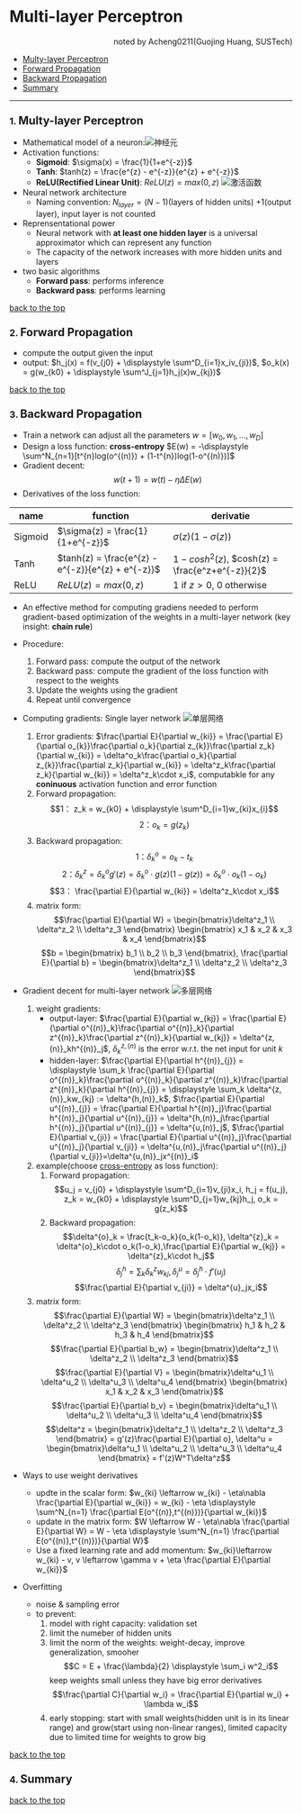 # Multi-layer Perceptron 
<div align="right">noted by Acheng0211(Guojing Huang, SUSTech)</div>

- [Multy-layer Perceptron](#1-multy-layer-perceptron)
- [Forward Propagation](#2-forward-propagation)
- [Backward Propagation](#3-backward-propagation)
- [Summary](#summary)
___


### **1.** <big>Multy-layer Perceptron</big>

- Mathematical model of a neuron:![神经元](./assets/neuron.png "神经元") 
- Activation functions:
    - **Sigmoid**: $\sigma(x) = \frac{1}{1+e^{-z}}$
    - **Tanh**: $tanh(z) = \frac{e^{z} - e^{-z}}{e^{z} + e^{-z}}$
    - **ReLU(Rectified Linear Unit)**: $ReLU(z) = max(0,z)$
![激活函数](./assets/activation_functions.png "激活函数") 
- Neural network architecture
    - Naming convention: $N_{layer} = (N-1)$(layers of hidden units) $+ 1$(output layer), input layer is not counted
- Reprensentational power
    - Neural network with **at least one hidden layer** is a universal approximator which can represent any function
    - The capacity of the network increases with more hidden units and layers
- two basic algorithms
    - **Forward pass**: performs inference
    - **Backward pass**: performs learning


[back to the top](#multi-layer-perceptron)

### **2.** <big>Forward Propagation</big>

- compute the output given the input
- output: $h_j(x) = f(v_{j0} + \displaystyle \sum^D_{i=1}x_iv_{ji})$, $o_k(x) = g(w_{k0} + \displaystyle \sum^J_{j=1}h_j(x)w_{kj})$

[back to the top](#multi-layer-perceptron)

### **3.** <big>Backward Propagation</big>

- Train a network can adjust all the parameters $w = [w_0,w_1,...,w_D]$
- Design a loss function: **cross-entropy** <span id="cross-entropy"></span> $E(w) = -\displaystyle \sum^N_{n=1}[t^{n}log(o^{(n)}) + (1-t^{n})log(1-o^{(n)})]$  
- Gradient decent: $$w(t+1) = w(t) - \eta \Delta E(w)$$
- Derivatives of the loss function: 

|name|function|derivatie|
|---|---|---|
|Sigmoid|$\sigma(z) = \frac{1}{1+e^{-z}}$|$\sigma(z)(1-\sigma(z))$|
|Tanh|$tanh(z) = \frac{e^{z} - e^{-z}}{e^{z} + e^{-z}}$|$1 - cosh^2(z)$, $cosh(z) = \frac{e^z+e^{-z}}{2}$|
|ReLU|$ReLU(z) = max(0,z)$|$1$ if $z>0$, 0 otherwise|

- An effective method for computing gradiens needed to perform gradient-based optimization of the weights in a multi-layer network (key insight: **chain rule**)
- Procedure:
    1. Forward pass: compute the output of the network
    2. Backward pass: compute the gradient of the loss function with respect to the weights
    3. Update the weights using the gradient
    4. Repeat until convergence
- Computing gradients: Single layer network
![单层网络](./assets/single_layer_network.png "单层网络")
    1. Error gradients: $\frac{\partial E}{\partial w_{ki}} = \frac{\partial E}{\partial o_{k}}\frac{\partial o_k}{\partial z_{k}}\frac{\partial z_k}{\partial w_{ki}} = \delta^o_k\frac{\partial o_k}{\partial z_{k}}\frac{\partial z_k}{\partial w_{ki}} = \delta^z_k\frac{\partial z_k}{\partial w_{ki}} = \delta^z_k\cdot x_i$, computabkle for any **coninuous** activation function and error function
    2. Forward propagation: 
    $$1： z_k = w_{k0} + \displaystyle \sum^D_{i=1}w_{ki}x_{i}$$
    $$2： o_k = g(z_k)$$
    3. Backward propagation: 
    $$1： \delta^o_k = o_k - t_k$$
    $$2： \delta^z_k = \delta^o_kg'(z) = \delta^o_k\cdot g(z)(1-g(z)) = \delta^o_k\cdot o_k(1-o_k)$$
    $$3： \frac{\partial E}{\partial w_{ki}} = \delta^z_k\cdot x_i$$
    4. matrix form:
    $$\frac{\partial E}{\partial W} = \begin{bmatrix}\delta^z_1 \\ \delta^z_2 \\ \delta^z_3 \end{bmatrix} \begin{bmatrix} x_1 & x_2 & x_3 & x_4 \end{bmatrix}$$
    $$b = \begin{bmatrix} b_1 \\ b_2 \\ b_3 \end{bmatrix}, \frac{\partial E}{\partial b} = \begin{bmatrix}\delta^z_1 \\ \delta^z_2 \\ \delta^z_3 \end{bmatrix}$$

- Gradient decent for multi-layer network
![多层网络](./assets/multi_layer_network.png "多层网络")
    1. weight gradients: 
        - output-layer: $\frac{\partial E}{\partial w_{kj}} = \frac{\partial E}{\partial o^{(n)}_k}\frac{\partial o^{(n)}_k}{\partial z^{(n)}_k}\frac{\partial z^{(n)}_k}{\partial w_{kj}} = \delta^{z,(n)}_kh^{(n)}_j$, $\delta^{z,(n)}_k$ is the error w.r.t. the net input for unit $k$
        - hidden-layer: $\frac{\partial E}{\partial h^{(n)}_{j}} = \displaystyle \sum_k \frac{\partial E}{\partial o^{(n)}_k}\frac{\partial o^{(n)}_k}{\partial z^{(n)}_k}\frac{\partial z^{(n)}_k}{\partial h^{(n)}_{j}} = \displaystyle \sum_k \delta^{z,(n)}_kw_{kj} := \delta^{h,(n)}_k$,
        $\frac{\partial E}{\partial u^{(n)}_{j}} = \frac{\partial E}{\partial h^{(n)}_j}\frac{\partial h^{(n)}_j}{\partial u^{(n)}_{j}} = \delta^{h,(n)}_j\frac{\partial h^{(n)}_j}{\partial u^{(n)}_{j}} = \delta^{u,(n)}_j$, $\frac{\partial E}{\partial v_{ji}} = \frac{\partial E}{\partial u^{(n)}_j}\frac{\partial u^{(n)}_j}{\partial v_{ji}} = \delta^{u,(n)}_j\frac{\partial u^{(n)}_j}{\partial v_{ji}}=\delta^{u,(n)}_jx^{(n)}_i$
    2. example(choose [cross-entropy](#cross-entropy) as loss function): 
        1. Forward propagation:
        $$u_j = v_{j0} + \displaystyle \sum^D_{i=1}v_{ji}x_i, h_j = f(u_j), z_k = w_{k0} + \displaystyle \sum^D_{j=1}w_{kj}h_j, o_k = g(z_k)$$
        2. Backward propagation:
        $$\delta^{o}_k = \frac{t_k-o_k}{o_k(1-o_k)}, \delta^{z}_k = \delta^{o}_k\cdot o_k(1-o_k),\frac{\partial E}{\partial w_{kj}} = \delta^{z}_k\cdot h_j$$
        $$\delta^{h}_j = \displaystyle \sum_k \delta^{z}_kw_{kj}, \delta^{u}_j = \delta^{h}_j\cdot f'(u_j)$$
        $$\frac{\partial E}{\partial v_{ji}} = \delta^{u}_jx_i$$
    3. matrix form:
    $$\frac{\partial E}{\partial W} = \begin{bmatrix}\delta^z_1 \\ \delta^z_2 \\ \delta^z_3 \end{bmatrix} \begin{bmatrix} h_1 & h_2 & h_3 & h_4 \end{bmatrix}$$ 
    $$\frac{\partial E}{\partial b_w} = \begin{bmatrix}\delta^z_1 \\ \delta^z_2 \\ \delta^z_3 \end{bmatrix}$$
    $$\frac{\partial E}{\partial V} = \begin{bmatrix}\delta^u_1 \\ \delta^u_2 \\ \delta^u_3 \\ \delta^u_4 \end{bmatrix} \begin{bmatrix} x_1 & x_2 & x_3 \end{bmatrix}$$ 
    $$\frac{\partial E}{\partial b_v} = \begin{bmatrix}\delta^u_1 \\ \delta^u_2 \\ \delta^u_3 \\ \delta^u_4 \end{bmatrix}$$ 
    $$\delta^z = \begin{bmatrix}\delta^z_1 \\ \delta^z_2 \\ \delta^z_3 \end{bmatrix} = g'(z)\frac{\partial E}{\partial o}, \delta^u = \begin{bmatrix}\delta^u_1 \\ \delta^u_2 \\ \delta^u_3 \\ \delta^u_4 \end{bmatrix} = f'(z)W^T\delta^z$$

- Ways to use weight derivatives
    - updte in the scalar form: $w_{ki} \leftarrow w_{ki} - \eta\nabla \frac{\partial E}{\partial w_{ki}} = w_{ki} - \eta \displaystyle \sum^N_{n=1} \frac{\partial E(o^{(n)},t^{(n)})}{\partial w_{ki}}$
    - update in the matrix form: $W \leftarrow W - \eta\nabla \frac{\partial E}{\partial W} = W - \eta \displaystyle \sum^N_{n=1} \frac{\partial E(o^{(n)},t^{(n)})}{\partial W}$
    - Use a fixed learning rate and add momentum: $w_{ki}\leftarrow w_{ki} - v, v \leftarrow \gamma v + \eta \frac{\partial E}{\partial w_{ki}}$
- Overfitting
    - noise & sampling error
    - to prevent:
        1. model with right capacity: validation set
        2. limit the numeber of hidden units
        3. limit the norm of the weights: weight-decay, improve generalization, smooher $$C = E + \frac{\lambda}{2} \displaystyle \sum_i w^2_i$$ keep weights small unless they have big error derivatives $$\frac{\partial C}{\partial w_i} = \frac{\partial E}{\partial w_i} + \lambda w_i$$
        4. early stopping: start with small weights(hidden unit is in its linear range) and grow(start using non-linear ranges), limited capacity due to limited time for weights to grow big

[back to the top](#multi-layer-perceptron)

### **4.** <big>Summary</big>
<!-- todo: complete summary after HA05 -->

[back to the top](#multi-layer-perceptron)